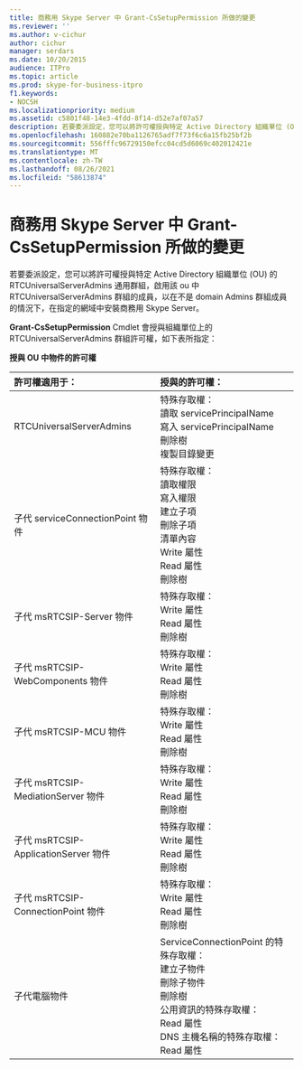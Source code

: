 ```yaml
---
title: 商務用 Skype Server 中 Grant-CsSetupPermission 所做的變更
ms.reviewer: ''
ms.author: v-cichur
author: cichur
manager: serdars
ms.date: 10/20/2015
audience: ITPro
ms.topic: article
ms.prod: skype-for-business-itpro
f1.keywords:
- NOCSH
ms.localizationpriority: medium
ms.assetid: c5801f48-14e3-4fdd-8f14-d52e7af07a57
description: 若要委派設定，您可以將許可權授與特定 Active Directory 組織單位 (OU) 的 RTCUniversalServerAdmins 通用群組，啟用該 ou 中 RTCUniversalServerAdmins 群組的成員，以在不是 domain Admins 群組成員的情況下，在指定的網域中安裝商務用 Skype Server。
ms.openlocfilehash: 160882e70ba1126765adf7f73f6c6a15fb25bf2b
ms.sourcegitcommit: 556fffc96729150efcc04cd5d6069c402012421e
ms.translationtype: MT
ms.contentlocale: zh-TW
ms.lasthandoff: 08/26/2021
ms.locfileid: "58613874"
---
```

# <a name="changes-made-by-grant-cssetuppermission-in-skype-for-business-server"></a>商務用 Skype Server 中 Grant-CsSetupPermission 所做的變更
 
若要委派設定，您可以將許可權授與特定 Active Directory 組織單位 (OU) 的 RTCUniversalServerAdmins 通用群組，啟用該 ou 中 RTCUniversalServerAdmins 群組的成員，以在不是 domain Admins 群組成員的情況下，在指定的網域中安裝商務用 Skype Server。 
  
**Grant-CsSetupPermission** Cmdlet 會授與組織單位上的 RTCUniversalServerAdmins 群組許可權，如下表所指定：
  
**授與 OU 中物件的許可權**

|**許可權適用于：**|**授與的許可權：**|
|:-----|:-----|
|RTCUniversalServerAdmins  <br/> | 特殊存取權： <br/>  讀取 servicePrincipalName <br/>  寫入 servicePrincipalName <br/>  刪除樹 <br/>  複製目錄變更 <br/> |
|子代 serviceConnectionPoint 物件  <br/> | 特殊存取權： <br/>  讀取權限 <br/>  寫入權限 <br/>  建立子項 <br/>  刪除子項 <br/>  清單內容 <br/>  Write 屬性 <br/>  Read 屬性 <br/>  刪除樹 <br/> |
|子代 msRTCSIP-Server 物件  <br/> | 特殊存取權： <br/>  Write 屬性 <br/>  Read 屬性 <br/>  刪除樹 <br/> |
|子代 msRTCSIP-WebComponents 物件  <br/> | 特殊存取權： <br/>  Write 屬性 <br/>  Read 屬性 <br/>  刪除樹 <br/> |
|子代 msRTCSIP-MCU 物件  <br/> | 特殊存取權： <br/>  Write 屬性 <br/>  Read 屬性 <br/>  刪除樹 <br/> |
|子代 msRTCSIP-MediationServer 物件  <br/> | 特殊存取權： <br/>  Write 屬性 <br/>  Read 屬性 <br/>  刪除樹 <br/> |
|子代 msRTCSIP-ApplicationServer 物件  <br/> | 特殊存取權： <br/>  Write 屬性 <br/>  Read 屬性 <br/>  刪除樹 <br/> |
|子代 msRTCSIP-ConnectionPoint 物件  <br/> | 特殊存取權： <br/>  Write 屬性 <br/>  Read 屬性 <br/>  刪除樹 <br/> |
|子代電腦物件  <br/> | ServiceConnectionPoint 的特殊存取權： <br/>  建立子物件 <br/>  刪除子物件 <br/>  刪除樹 <br/>  公用資訊的特殊存取權： <br/>  Read 屬性 <br/>  DNS 主機名稱的特殊存取權： <br/>  Read 屬性 <br/> |
   

